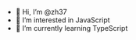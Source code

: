 - 👋 Hi, I’m @zh37
- 👀 I’m interested in JavaScript
- 🌱 I’m currently learning TypeScript

<!---
zh37/zh37 is a ✨ special ✨ repository because its `README.md` (this file) appears on your GitHub profile.
You can click the Preview link to take a look at your changes.
--->

